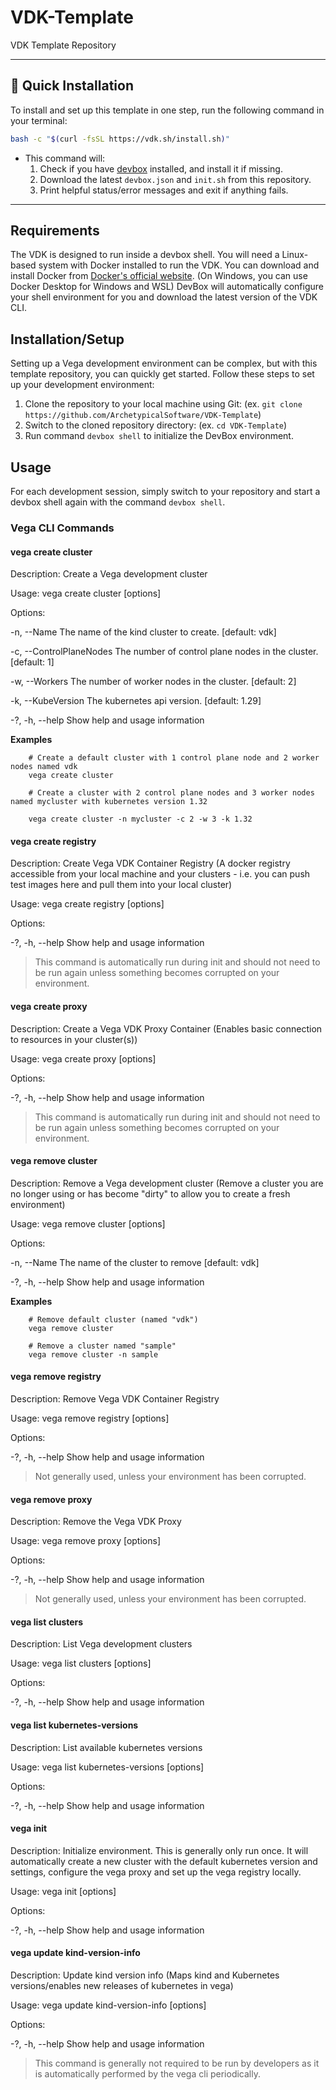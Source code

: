 # VDK-Template
VDK Template Repository

---

## 🚀 Quick Installation

To install and set up this template in one step, run the following command in your terminal:

```bash
bash -c "$(curl -fsSL https://vdk.sh/install.sh)"
```

- This command will:
  1. Check if you have [devbox](https://www.jetify.com/devbox) installed, and install it if missing.
  2. Download the latest `devbox.json` and `init.sh` from this repository.
  3. Print helpful status/error messages and exit if anything fails.

---

## Requirements
The VDK is designed to run inside a devbox shell.  You will need a Linux-based system with Docker installed to run the VDK. You can download and install Docker from [Docker's official website](https://www.docker.com/products/docker-desktop). (On Windows, you can use Docker Desktop for Windows and WSL)
DevBox will automatically configure your shell environment for you and download the latest version of the VDK CLI.

## Installation/Setup
Setting up a Vega development environment can be complex, but with this template repository, you can quickly get started. Follow these steps to set up your development environment:
1. Clone the repository to your local machine using Git: (ex. `git clone https://github.com/ArchetypicalSoftware/VDK-Template`)
2. Switch to the cloned repository directory: (ex. `cd VDK-Template`)
3. Run command `devbox shell` to initialize the DevBox environment.

## Usage
For each development session, simply switch to your repository and start a devbox shell again with the command `devbox shell`. 

### Vega CLI Commands

#### vega create cluster
Description: Create a Vega development cluster

Usage: vega create cluster [options]

Options:

  -n, --Name <Name>                            The name of the kind cluster to create. [default: vdk]

  -c, --ControlPlaneNodes <ControlPlaneNodes>  The number of control plane nodes in the cluster. [default: 1]

  -w, --Workers <Workers>                      The number of worker nodes in the cluster. [default: 2]

  -k, --KubeVersion <KubeVersion>              The kubernetes api version. [default: 1.29]

  -?, -h, --help                               Show help and usage information

__Examples__
```
    # Create a default cluster with 1 control plane node and 2 worker nodes named vdk
    vega create cluster
    
    # Create a cluster with 2 control plane nodes and 3 worker nodes named mycluster with kubernetes version 1.32

    vega create cluster -n mycluster -c 2 -w 3 -k 1.32
```

#### vega create registry
Description: Create Vega VDK Container Registry (A docker registry accessible from your local machine and your clusters - i.e. you can push test images here and pull them into your local cluster)

Usage: vega create registry [options]

Options:

  -?, -h, --help  Show help and usage information

> This command is automatically run during init and should not need to be run again unless something becomes corrupted on your environment.

#### vega create proxy
Description: Create a Vega VDK Proxy Container (Enables basic connection to resources in your cluster(s))

Usage: vega create proxy [options]

Options:

  -?, -h, --help  Show help and usage information

> This command is automatically run during init and should not need to be run again unless something becomes corrupted on your environment.

#### vega remove cluster
Description: Remove a Vega development cluster (Remove a cluster you are no longer using or has become "dirty" to allow you to create a fresh environment)

Usage: vega remove cluster [options]

Options:

  -n, --Name <Name>  The name of the cluster to remove [default: vdk]

  -?, -h, --help     Show help and usage information

__Examples__
```
    # Remove default cluster (named "vdk")
    vega remove cluster

    # Remove a cluster named "sample"
    vega remove cluster -n sample
```

#### vega remove registry
Description:  Remove Vega VDK Container Registry

Usage: vega remove registry [options]

Options:

  -?, -h, --help  Show help and usage information

> Not generally used, unless your environment has been corrupted.

#### vega remove proxy
Description: Remove the Vega VDK Proxy

Usage: vega remove proxy [options]

Options:
  
  -?, -h, --help  Show help and usage information

> Not generally used, unless your environment has been corrupted.


#### vega list clusters
Description: List Vega development clusters

Usage: vega list clusters [options]

Options:

  -?, -h, --help  Show help and usage information

#### vega list kubernetes-versions
Description: List available kubernetes versions

Usage: vega list kubernetes-versions [options]

Options:

  -?, -h, --help  Show help and usage information

#### vega init
Description: Initialize environment.  This is generally only run once.  It will automatically create a new cluster with the default kubernetes version and settings, configure the vega proxy and set up the vega registry locally.

Usage: vega init [options]

Options:

  -?, -h, --help  Show help and usage information


#### vega update kind-version-info
Description: Update kind version info (Maps kind and Kubernetes versions/enables new releases of kubernetes in vega)

Usage: vega update kind-version-info [options]

Options:

  -?, -h, --help  Show help and usage information

> This command is generally not required to be run by developers as it is automatically performed by the vega cli periodically.  